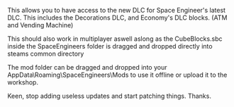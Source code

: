 
This allows you to have access to the new DLC for Space Engineer's latest DLC. This includes the Decorations DLC, and Economy's DLC blocks. (ATM and Vending Machine)

This should also work in multiplayer aswell aslong as the CubeBlocks.sbc inside the SpaceEngineers folder is dragged and dropped directly into steams common directory


The mod folder can be dragged and dropped into your AppData\Roaming\SpaceEngineers\Mods to use it offline or upload it to the workshop.


Keen, stop adding useless updates and start patching things. Thanks.
